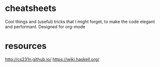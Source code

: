 # cheatsheets
Cool things and (useful) tricks that I might forget, to make the code elegant and performant. Designed for org-mode
# resources
http://cs231n.github.io/
https://wiki.haskell.org/
